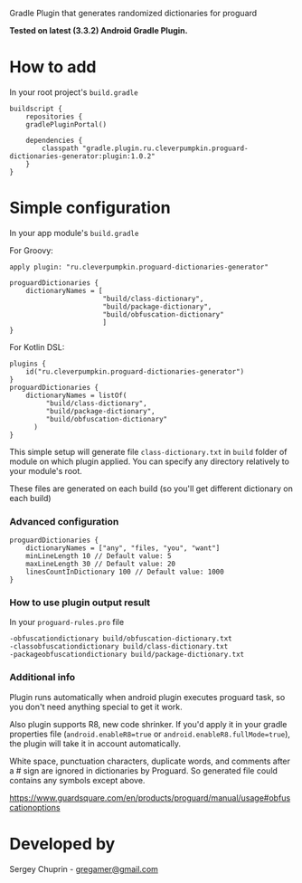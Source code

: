 Gradle Plugin that generates randomized dictionaries for proguard

**Tested on latest (3.3.2) Android Gradle Plugin.**

# How to add
In your root project's `build.gradle`
```
buildscript {
    repositories {
    gradlePluginPortal()

    dependencies {
        classpath "gradle.plugin.ru.cleverpumpkin.proguard-dictionaries-generator:plugin:1.0.2"
    }
}
```
# Simple configuration
In your app module's `build.gradle`

For Groovy:
```
apply plugin: "ru.cleverpumpkin.proguard-dictionaries-generator"

proguardDictionaries {
    dictionaryNames = [
                       "build/class-dictionary",
                       "build/package-dictionary",
                       "build/obfuscation-dictionary"
                       ]
}
```
For Kotlin DSL:
```
plugins {
    id("ru.cleverpumpkin.proguard-dictionaries-generator")
}
proguardDictionaries {
    dictionaryNames = listOf(
         "build/class-dictionary",
         "build/package-dictionary",
         "build/obfuscation-dictionary"
      )
}
```
This simple setup will generate file `class-dictionary.txt`
in `build` folder of module on which plugin applied.
You can specify any directory relatively to your module's root.

These files are generated on each build
(so you'll get different dictionary on each build)

### Advanced configuration
```
proguardDictionaries {
    dictionaryNames = ["any", "files, "you", "want"]
    minLineLength 10 // Default value: 5
    maxLineLength 30 // Default value: 20
    linesCountInDictionary 100 // Default value: 1000
}
```

### How to use plugin output result
In your `proguard-rules.pro` file
```
-obfuscationdictionary build/obfuscation-dictionary.txt
-classobfuscationdictionary build/class-dictionary.txt
-packageobfuscationdictionary build/package-dictionary.txt
```

### Additional info
Plugin runs automatically when android plugin executes proguard task,
so you don't need anything special to get it work.

Also plugin supports R8, new code shrinker. If you'd apply it in 
your gradle properties file
(`android.enableR8=true` or `android.enableR8.fullMode=true`),
the plugin will take it in account automatically. 

White space, punctuation characters, duplicate words,
and comments after a # sign are ignored in dictionaries by Proguard.
So generated file could contains any symbols except above.

https://www.guardsquare.com/en/products/proguard/manual/usage#obfuscationoptions

# Developed by 
Sergey Chuprin - <gregamer@gmail.com>